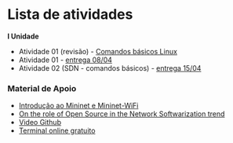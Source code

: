 # Lista de atividades

**I Unidade**  
* Atividade 01 (revisão) - [Comandos básicos Linux](https://docs.google.com/document/d/1wyAaRAyzkrcVdFVh2Ej6aLqtezZmPtSEJYG0AE-_fWE/edit?usp=sharing)    
* Atividade 01 - [entrega 08/04](https://docs.google.com/document/d/1RBcFshHyQR_WaBjeUpI5qo1f7hg0T85ZT9Qp-vNUu9c/edit?usp=sharing)    
* Atividade 02 (SDN - comandos básicos) - [entrega 15/04](https://docs.google.com/document/d/1bxtaE5U0vx8Ba-P8LJwFnhDtXiu37z0v_8IEpGOrAuI/edit?usp=sharing)  


### Material de Apoio  
* [Introdução ao Mininet e Mininet-WiFi](https://docs.google.com/presentation/d/13I5Zw4ki7udE2pTWf13obRayVGxqObCKE6Rg7eLFPAk/edit?usp=sharing)   
* [On the role of Open Source in the Network Softwarization trend](https://docs.google.com/presentation/d/1NZs8ryftkONwLMmnSJnJeW3kOZkXDFzaJwDZT1e6vZU/edit?usp=sharing)       
* [Video Github](https://www.youtube.com/watch?v=zg8JcK1dgMI)       
* [Terminal online gratuito](http://www.webminal.org)    
